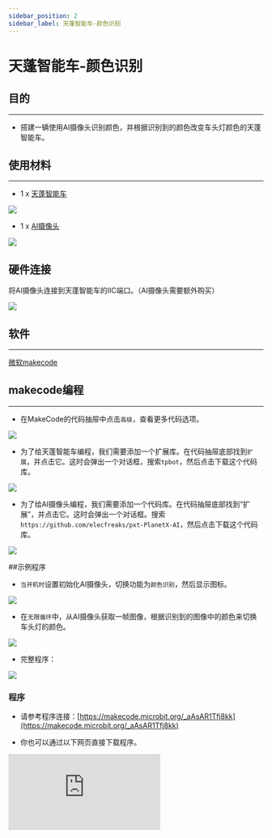 ```yaml
---
sidebar_position: 2
sidebar_label: 天蓬智能车-颜色识别
---
```


# 天蓬智能车-颜色识别

## 目的
---
- 搭建一辆使用AI摄像头识别颜色，并根据识别到的颜色改变车头灯颜色的天蓬智能车。

## 使用材料
---

- 1 x [天蓬智能车](https://item.taobao.com/item.htm?spm=a1z10.5-c-s.w4002-18602834185.41.68d15ccfBFHNPy&id=618758535761)

![](https://wiki-media-ef.oss-cn-hongkong.aliyuncs.com//images/TPBot_tianpeng_case_20_01.png)

- 1 x  [AI摄像头](https://item.taobao.com/item.htm?spm=a1z10.1-c-s.w5003-22951491260.9.196458b3TgHzio&ft=t&id=632538261754&scene=taobao_shop)

![](https://wiki-media-ef.oss-cn-hongkong.aliyuncs.com//images/TPBot_tianpeng_case_20_02.png)





## 硬件连接

将AI摄像头连接到天蓬智能车的IIC端口。（AI摄像头需要额外购买）

![](https://wiki-media-ef.oss-cn-hongkong.aliyuncs.com//images/TPBot_tianpeng_case_20_03.png)

## 软件
---
[微软makecode](https://makecode.microbit.org/#)


## makecode编程
---


- 在MakeCode的代码抽屉中点击`高级`，查看更多代码选项。

![](https://wiki-media-ef.oss-cn-hongkong.aliyuncs.com//images/TPBot_tianpeng_case_20_04.png)

- 为了给天蓬智能车编程，我们需要添加一个扩展库。在代码抽屉底部找到`扩展`，并点击它。这时会弹出一个对话框，搜索`tpbot`，然后点击下载这个代码库。

![](https://wiki-media-ef.oss-cn-hongkong.aliyuncs.com//images/TPBot_tianpeng_case_20_05.png)

- 为了给AI摄像头编程，我们需要添加一个代码库。在代码抽屉底部找到“扩展”，并点击它。这时会弹出一个对话框。搜索 `https://github.com/elecfreaks/pxt-PlanetX-AI`，然后点击下载这个代码库。

![](https://wiki-media-ef.oss-cn-hongkong.aliyuncs.com//images/TPBot_tianpeng_case_20_06.png)



##示例程序

- `当开机时`设置初始化AI摄像头，切换功能为`颜色识别`，然后显示图标。

![](https://wiki-media-ef.oss-cn-hongkong.aliyuncs.com//images/TPBot_tianpeng_case_21_07.png)

- 在`无限循环`中，从AI摄像头获取一帧图像，根据识别到的图像中的颜色来切换车头灯的颜色。

![](https://wiki-media-ef.oss-cn-hongkong.aliyuncs.com//images/TPBot_tianpeng_case_21_08.png)

- 完整程序：

![](https://wiki-media-ef.oss-cn-hongkong.aliyuncs.com//images/TPBot_tianpeng_case_21_09.png)



### 程序
- 请参考程序连接：[https://makecode.microbit.org/_aAsAR1Tfj8kk](https://makecode.microbit.org/_aAsAR1Tfj8kk)

- 你也可以通过以下网页直接下载程序。

<div
    style={{
        position: 'relative',
        paddingBottom: '60%',
        overflow: 'hidden',
    }}
>
    <iframe
        src="https://makecode.microbit.org/_aAsAR1Tfj8kk"
        frameborder="0"
        sandbox="allow-popups allow-forms allow-scripts allow-same-origin"
        style={{
            position: 'absolute',
            width: '100%',
            height: '100%',
        }}
    />
</div>
--
---


## python编程
---
添加天蓬智能车软件库：[https://www.elecfreaks.com/learn-cn/microbitKit/TPbot_tianpeng/TPbot-python.html](https://www.elecfreaks.com/learn-cn/microbitKit/TPbot_tianpeng/TPbot-python.html)
添加AI摄像头软件库：[https://www.elecfreaks.com/learn-cn/microbitplanetX/ai/Plant-X-EF05035-python.html](https://www.elecfreaks.com/learn-cn/microbitplanetX/ai/Plant-X-EF05035-python.html)

### 程序

```
from microbit import *
from AILens import *
from TPBot import *

tp = TPBOT()
ai = AILENS()
# 设置摄像头功能为颜色识别
ai.switch_function(Color)
tp.set_motors_speed(40,40)
while True:
    # 从摄像头获取一帧
    ai.get_image()
    if (ai.get_color_type() == "Blue"):
        tp.set_car_light(0, 0, 255)
        tp.set_car_light(0, 0, 255)
    if (ai.get_color_type() == "Red"):
        tp.set_car_light(255, 0, 0)
        tp.set_car_light(255, 0, 0)
    if (ai.get_color_type() == "Green"):
        tp.set_car_light(0, 255, 0)
        tp.set_car_light(0, 255, 0)
    if (ai.get_color_type() == "Yellow"):
        tp.set_car_light(255, 255, 0)
        tp.set_car_light(255, 255, 0)
```


---
## 结论
---
天蓬智能车向前行驶，
当摄像头识别到蓝色卡片时，车头灯亮蓝色，
当摄像头识别到红色卡片时，车头灯亮红色，
当摄像头识别到绿色卡片时，车头灯亮绿色，
当摄像头识别到黄色卡片时，车头灯亮黄色。


## 思考
---


## 常见问题
---
Q:使用案例中的代码发现小车不能正常运行？
A:电池电量不足，增大程序中的小车速度参数的数值或者更换电池，并测试。
Q:使用案例中的代码发现AI摄像头突然无法初始化进入功能选择界面？
A:电池电量不足，请更换新电池，并测试。

## 相关阅读
---
